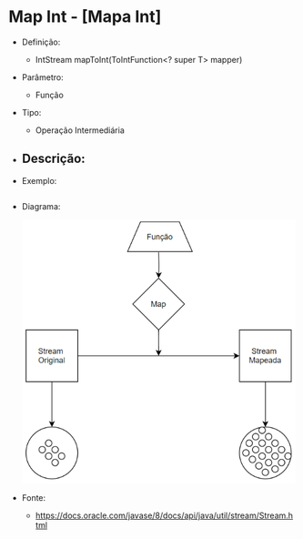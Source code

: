 # Map Int - [Mapa Int]

- Definição: 
    - IntStream mapToInt(ToIntFunction<? super T> mapper)

- Parâmetro:
    - Função

- Tipo: 
    - Operação Intermediária

- Descrição:
    - 
- Exemplo: 
    ```
    
    ```
- Diagrama:

    ![Map](../images/04_map.png)

- Fonte: 
    - https://docs.oracle.com/javase/8/docs/api/java/util/stream/Stream.html
